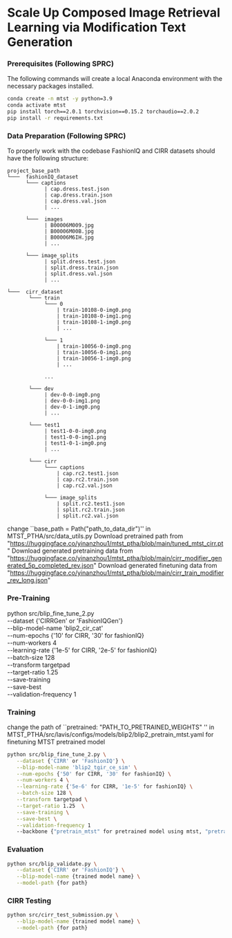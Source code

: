 
# Scale Up Composed Image Retrieval Learning via Modification Text Generation



### Prerequisites (Following SPRC)

	
The following commands will create a local Anaconda environment with the necessary packages installed.

```bash
conda create -n mtst -y python=3.9
conda activate mtst
pip install torch==2.0.1 torchvision==0.15.2 torchaudio==2.0.2
pip install -r requirements.txt
```


### Data Preparation (Following SPRC)

To properly work with the codebase FashionIQ and CIRR datasets should have the following structure:

```
project_base_path
└───  fashionIQ_dataset
      └─── captions
            | cap.dress.test.json
            | cap.dress.train.json
            | cap.dress.val.json
            | ...
            
      └───  images
            | B00006M009.jpg
            | B00006M00B.jpg
            | B00006M6IH.jpg
            | ...
            
      └─── image_splits
            | split.dress.test.json
            | split.dress.train.json
            | split.dress.val.json
            | ...

└───  cirr_dataset  
       └─── train
            └─── 0
                | train-10108-0-img0.png
                | train-10108-0-img1.png
                | train-10108-1-img0.png
                | ...
                
            └─── 1
                | train-10056-0-img0.png
                | train-10056-0-img1.png
                | train-10056-1-img0.png
                | ...
                
            ...
            
       └─── dev
            | dev-0-0-img0.png
            | dev-0-0-img1.png
            | dev-0-1-img0.png
            | ...
       
       └─── test1
            | test1-0-0-img0.png
            | test1-0-0-img1.png
            | test1-0-1-img0.png 
            | ...
       
       └─── cirr
            └─── captions
                | cap.rc2.test1.json
                | cap.rc2.train.json
                | cap.rc2.val.json
                
            └─── image_splits
                | split.rc2.test1.json
                | split.rc2.train.json
                | split.rc2.val.json
```

change ``base_path = Path("path_to_data_dir")'' in MTST_PTHA/src/data_utils.py
Download pretrained path from "https://huggingface.co/yinanzhou1/mtst_ptha/blob/main/tuned_mtst_cirr.pt"
Download generated pretraining data from "https://huggingface.co/yinanzhou1/mtst_ptha/blob/main/cirr_modifier_generated_5p_completed_rev.json"
Download generated finetuning data from "https://huggingface.co/yinanzhou1/mtst_ptha/blob/main/cirr_train_modifier_rev_long.json"
### Pre-Training



python src/blip_fine_tune_2.py \
   --dataset {'CIRRGen' or 'FashionIQGen'} \
   --blip-model-name 'blip2_cir_cat' \
   --num-epochs {'10' for CIRR, '30' for fashionIQ} \
   --num-workers 4 \
   --learning-rate {'1e-5' for CIRR, '2e-5' for fashionIQ} \
   --batch-size 128 \
   --transform targetpad \
   --target-ratio 1.25  \
   --save-training \
   --save-best \
   --validation-frequency 1 

### Training

change the path of ``pretrained: "PATH_TO_PRETRAINED_WEIGHTS" '' in MTST_PTHA/src/lavis/configs/models/blip2/blip2_pretrain_mtst.yaml for finetuning MTST pretrained model

```sh
python src/blip_fine_tune_2.py \
   --dataset {'CIRR' or 'FashionIQ'} \
   --blip-model-name 'blip2_tgir_ce_sim' \
   --num-epochs {'50' for CIRR, '30' for fashionIQ} \
   --num-workers 4 \
   --learning-rate {'5e-6' for CIRR, '1e-5' for fashionIQ} \
   --batch-size 128 \
   --transform targetpad \
   --target-ratio 1.25  \
   --save-training \
   --save-best \
   --validation-frequency 1 
   --backbone {"pretrain_mtst" for pretrained model using mtst, "pretrain" for initialized model from blip-2}
```

### Evaluation


```sh
python src/blip_validate.py \
   --dataset {'CIRR' or 'FashionIQ'} \
   --blip-model-name {trained model name} \
   --model-path {for path} 
```

### CIRR Testing

```sh
python src/cirr_test_submission.py \
   --blip-model-name {trained model name} \
   --model-path {for path} 
```


